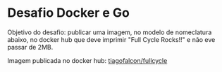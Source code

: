 # Desafio Docker e Go

Objetivo do desafio: publicar uma imagem, no modelo de nomeclatura abaixo, no docker hub que deve imprimir "Full Cycle Rocks!!" e não eve passar de 2MB.

Imagem publicada no docker hub: [tiagofalcon/fullcycle](https://hub.docker.com/r/tiagofalcon/fullcycle)
